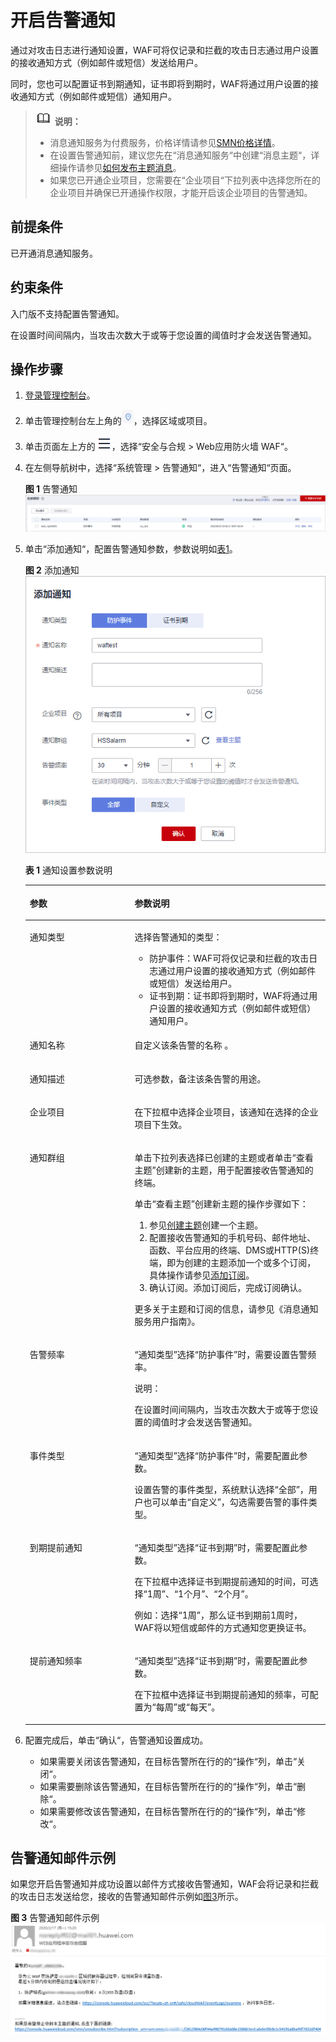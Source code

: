 # 开启告警通知<a name="waf_01_0019"></a>

通过对攻击日志进行通知设置，WAF可将仅记录和拦截的攻击日志通过用户设置的接收通知方式（例如邮件或短信）发送给用户。

同时，您也可以配置证书到期通知，证书即将到期时，WAF将通过用户设置的接收通知方式（例如邮件或短信）通知用户。

>![](public_sys-resources/icon-note.gif) **说明：** 
>-   消息通知服务为付费服务，价格详情请参见[SMN价格详情](https://www.huaweicloud.com/pricing.html?tab=detail#/smn)。
>-   在设置告警通知前，建议您先在“消息通知服务“中创建“消息主题“，详细操作请参见[如何发布主题消息](https://support.huaweicloud.com/qs-smn/smn_ug_0004.html)。
>-   如果您已开通企业项目，您需要在“企业项目“下拉列表中选择您所在的企业项目并确保已开通操作权限，才能开启该企业项目的告警通知。

## 前提条件<a name="section2256777914731"></a>

已开通消息通知服务。

## 约束条件<a name="section757611445583"></a>

入门版不支持配置告警通知。

在设置时间间隔内，当攻击次数大于或等于您设置的阈值时才会发送告警通知。

## 操作步骤<a name="section96618665114"></a>

1.  [登录管理控制台](https://console.huaweicloud.com/?locale=zh-cn)。
2.  单击管理控制台左上角的![](figures/icon-region-128.jpg)，选择区域或项目。
3.  单击页面左上方的![](figures/icon-Service-129.png)，选择“安全与合规  \>  Web应用防火墙 WAF“。
4.  在左侧导航树中，选择“系统管理  \>  告警通知“，进入“告警通知“页面。

    **图 1**  告警通知<a name="fig796314916597"></a>  
    ![](figures/告警通知.png "告警通知")

5.  单击“添加通知“，配置告警通知参数，参数说明如[表1](#table24414341847)。

    **图 2**  添加通知<a name="fig1582315455314"></a>  
    ![](figures/添加通知.png "添加通知")

    **表 1**  通知设置参数说明

    <a name="table24414341847"></a>
    <table><thead align="left"><tr id="row2044117343417"><th class="cellrowborder" valign="top" width="34.92%" id="mcps1.2.3.1.1"><p id="p344113340413"><a name="p344113340413"></a><a name="p344113340413"></a>参数</p>
    </th>
    <th class="cellrowborder" valign="top" width="65.08%" id="mcps1.2.3.1.2"><p id="p11441434245"><a name="p11441434245"></a><a name="p11441434245"></a>参数说明</p>
    </th>
    </tr>
    </thead>
    <tbody><tr id="row94411734549"><td class="cellrowborder" valign="top" width="34.92%" headers="mcps1.2.3.1.1 "><p id="p1344113341949"><a name="p1344113341949"></a><a name="p1344113341949"></a>通知类型</p>
    </td>
    <td class="cellrowborder" valign="top" width="65.08%" headers="mcps1.2.3.1.2 "><p id="p1917191801520"><a name="p1917191801520"></a><a name="p1917191801520"></a>选择告警通知的类型：</p>
    <a name="ul112119186159"></a><a name="ul112119186159"></a><ul id="ul112119186159"><li>防护事件：WAF可将仅记录和拦截的攻击日志通过用户设置的接收通知方式（例如邮件或短信）发送给用户。</li><li>证书到期：证书即将到期时，WAF将通过用户设置的接收通知方式（例如邮件或短信）通知用户。</li></ul>
    </td>
    </tr>
    <tr id="row1168595114157"><td class="cellrowborder" valign="top" width="34.92%" headers="mcps1.2.3.1.1 "><p id="p17685165171517"><a name="p17685165171517"></a><a name="p17685165171517"></a>通知名称</p>
    </td>
    <td class="cellrowborder" valign="top" width="65.08%" headers="mcps1.2.3.1.2 "><p id="p156851751151515"><a name="p156851751151515"></a><a name="p156851751151515"></a>自定义该条告警的名称 。</p>
    </td>
    </tr>
    <tr id="row12602450131611"><td class="cellrowborder" valign="top" width="34.92%" headers="mcps1.2.3.1.1 "><p id="p1660275011617"><a name="p1660275011617"></a><a name="p1660275011617"></a>通知描述</p>
    </td>
    <td class="cellrowborder" valign="top" width="65.08%" headers="mcps1.2.3.1.2 "><p id="p960225016165"><a name="p960225016165"></a><a name="p960225016165"></a>可选参数，备注该条告警的用途。</p>
    </td>
    </tr>
    <tr id="row240014451720"><td class="cellrowborder" valign="top" width="34.92%" headers="mcps1.2.3.1.1 "><p id="p174009444172"><a name="p174009444172"></a><a name="p174009444172"></a>企业项目</p>
    </td>
    <td class="cellrowborder" valign="top" width="65.08%" headers="mcps1.2.3.1.2 "><p id="p040074410176"><a name="p040074410176"></a><a name="p040074410176"></a>在下拉框中选择企业项目，该通知在选择的企业项目下生效。</p>
    </td>
    </tr>
    <tr id="row174428341443"><td class="cellrowborder" valign="top" width="34.92%" headers="mcps1.2.3.1.1 "><p id="p1544212344418"><a name="p1544212344418"></a><a name="p1544212344418"></a>通知群组</p>
    </td>
    <td class="cellrowborder" valign="top" width="65.08%" headers="mcps1.2.3.1.2 "><p id="p16442183410417"><a name="p16442183410417"></a><a name="p16442183410417"></a>单击下拉列表选择已创建的主题或者单击<span class="uicontrol" id="uicontrol3442534744"><a name="uicontrol3442534744"></a><a name="uicontrol3442534744"></a>“查看主题”</span>创建新的主题，用于配置接收告警通知的终端。</p>
    <div class="p" id="p10442134044"><a name="p10442134044"></a><a name="p10442134044"></a>单击<span class="uicontrol" id="uicontrol144214346417"><a name="uicontrol144214346417"></a><a name="uicontrol144214346417"></a>“查看主题”</span>创建新主题的操作步骤如下：<a name="ol944215341349"></a><a name="ol944215341349"></a><ol id="ol944215341349"><li>参见<a href="https://support.huaweicloud.com/usermanual-smn/zh-cn_topic_0043961401.html" target="_blank" rel="noopener noreferrer">创建主题</a>创建一个主题。</li><li>配置接收告警通知的手机号码、邮件地址、函数、平台应用的终端、DMS或HTTP(S)终端，即为创建的主题添加一个或多个订阅，具体操作请参见<a href="https://support.huaweicloud.com/usermanual-smn/smn_ug_0008.html" target="_blank" rel="noopener noreferrer">添加订阅</a>。</li><li>确认订阅。添加订阅后，完成订阅确认。</li></ol>
    </div>
    <p id="p44436340411"><a name="p44436340411"></a><a name="p44436340411"></a>更多关于主题和订阅的信息，请参见<span id="cite144430340416"><a name="cite144430340416"></a><a name="cite144430340416"></a>《消息通知服务用户指南》</span>。</p>
    </td>
    </tr>
    <tr id="row124431334346"><td class="cellrowborder" valign="top" width="34.92%" headers="mcps1.2.3.1.1 "><p id="p134431034641"><a name="p134431034641"></a><a name="p134431034641"></a>告警频率</p>
    </td>
    <td class="cellrowborder" valign="top" width="65.08%" headers="mcps1.2.3.1.2 "><p id="p134438348412"><a name="p134438348412"></a><a name="p134438348412"></a><span class="parmname" id="parmname20833940191912"><a name="parmname20833940191912"></a><a name="parmname20833940191912"></a>“通知类型”</span>选择<span class="parmvalue" id="parmvalue38634432195"><a name="parmvalue38634432195"></a><a name="parmvalue38634432195"></a>“防护事件”</span>时，需要设置告警频率。</p>
    <div class="note" id="note144431334643"><a name="note144431334643"></a><a name="note144431334643"></a><span class="notetitle"> 说明： </span><div class="notebody"><p id="p1144314344418"><a name="p1144314344418"></a><a name="p1144314344418"></a>在设置时间间隔内，当攻击次数大于或等于您设置的阈值时才会发送告警通知。</p>
    </div></div>
    </td>
    </tr>
    <tr id="row164431349414"><td class="cellrowborder" valign="top" width="34.92%" headers="mcps1.2.3.1.1 "><p id="p84435343412"><a name="p84435343412"></a><a name="p84435343412"></a>事件类型</p>
    </td>
    <td class="cellrowborder" valign="top" width="65.08%" headers="mcps1.2.3.1.2 "><p id="p065191010213"><a name="p065191010213"></a><a name="p065191010213"></a><span class="parmname" id="parmname36510105211"><a name="parmname36510105211"></a><a name="parmname36510105211"></a>“通知类型”</span>选择<span class="parmvalue" id="parmvalue15651610152115"><a name="parmvalue15651610152115"></a><a name="parmvalue15651610152115"></a>“防护事件”</span>时，需要配置此参数。</p>
    <p id="p04437349413"><a name="p04437349413"></a><a name="p04437349413"></a>设置告警的事件类型，系统默认选择<span class="parmvalue" id="parmvalue74431345412"><a name="parmvalue74431345412"></a><a name="parmvalue74431345412"></a>“全部”</span>，用户也可以单击<span class="parmvalue" id="parmvalue19443113410418"><a name="parmvalue19443113410418"></a><a name="parmvalue19443113410418"></a>“自定义”</span>，勾选需要告警的事件类型。</p>
    </td>
    </tr>
    <tr id="row175031137172116"><td class="cellrowborder" valign="top" width="34.92%" headers="mcps1.2.3.1.1 "><p id="p15504163717212"><a name="p15504163717212"></a><a name="p15504163717212"></a>到期提前通知</p>
    </td>
    <td class="cellrowborder" valign="top" width="65.08%" headers="mcps1.2.3.1.2 "><p id="p145046376213"><a name="p145046376213"></a><a name="p145046376213"></a><span class="parmname" id="parmname9476415112210"><a name="parmname9476415112210"></a><a name="parmname9476415112210"></a>“通知类型”</span>选择<span class="parmvalue" id="parmvalue134761515132218"><a name="parmvalue134761515132218"></a><a name="parmvalue134761515132218"></a>“证书到期”</span>时，需要配置此参数。</p>
    <p id="p1131145372210"><a name="p1131145372210"></a><a name="p1131145372210"></a>在下拉框中选择证书到期提前通知的时间，可选择<span class="parmvalue" id="parmvalue9175172822418"><a name="parmvalue9175172822418"></a><a name="parmvalue9175172822418"></a>“1周”</span>、<span class="parmvalue" id="parmvalue9565331102412"><a name="parmvalue9565331102412"></a><a name="parmvalue9565331102412"></a>“1个月”</span>、<span class="parmvalue" id="parmvalue1748353243"><a name="parmvalue1748353243"></a><a name="parmvalue1748353243"></a>“2个月”</span>。</p>
    <p id="p6351683242"><a name="p6351683242"></a><a name="p6351683242"></a>例如：选择<span class="parmvalue" id="parmvalue14402824152411"><a name="parmvalue14402824152411"></a><a name="parmvalue14402824152411"></a>“1周”</span>，那么证书到期前1周时，WAF将以短信或邮件的方式通知您更换证书。</p>
    </td>
    </tr>
    <tr id="row158142041172113"><td class="cellrowborder" valign="top" width="34.92%" headers="mcps1.2.3.1.1 "><p id="p9814124118211"><a name="p9814124118211"></a><a name="p9814124118211"></a>提前通知频率</p>
    </td>
    <td class="cellrowborder" valign="top" width="65.08%" headers="mcps1.2.3.1.2 "><p id="p18814164182113"><a name="p18814164182113"></a><a name="p18814164182113"></a><span class="parmname" id="parmname63687168225"><a name="parmname63687168225"></a><a name="parmname63687168225"></a>“通知类型”</span>选择<span class="parmvalue" id="parmvalue1836881682214"><a name="parmvalue1836881682214"></a><a name="parmvalue1836881682214"></a>“证书到期”</span>时，需要配置此参数。</p>
    <p id="p1890803392612"><a name="p1890803392612"></a><a name="p1890803392612"></a>在下拉框中选择证书到期提前通知的频率，可配置为<span class="parmvalue" id="parmvalue15523141319278"><a name="parmvalue15523141319278"></a><a name="parmvalue15523141319278"></a>“每周”</span>或<span class="parmvalue" id="parmvalue05943181277"><a name="parmvalue05943181277"></a><a name="parmvalue05943181277"></a>“每天”</span>。</p>
    </td>
    </tr>
    </tbody>
    </table>

6.  配置完成后，单击“确认“，告警通知设置成功。
    -   如果需要关闭该告警通知，在目标告警所在行的的“操作“列，单击“关闭“。
    -   如果需要删除该告警通知，在目标告警所在行的的“操作“列，单击“删除“。
    -   如果需要修改该告警通知，在目标告警所在行的的“操作“列，单击“修改“。

## 告警通知邮件示例<a name="section186298456566"></a>

如果您开启告警通知并成功设置以邮件方式接收告警通知，WAF会将记录和拦截的攻击日志发送给您，接收的告警通知邮件示例如[图3](#fig106335561016)所示。

**图 3**  告警通知邮件示例<a name="fig106335561016"></a>  
![](figures/告警通知邮件示例.png "告警通知邮件示例")

